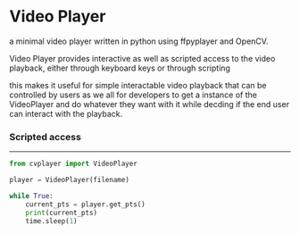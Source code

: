 # Video Player

a minimal video player written in python using ffpyplayer and OpenCV.

Video Player provides interactive as well as scripted access to the video playback, either through keyboard keys or through scripting

this makes it useful for simple interactable video playback that can be controlled by users as we all for developers to get a instance of the VideoPlayer and do whatever they want with it while decding if the end user can interact with the playback.

### Scripted access
---
```py 
from cvplayer import VideoPlayer

player = VideoPlayer(filename)

while True:
    current_pts = player.get_pts()
    print(current_pts)
    time.sleep(1)
```
